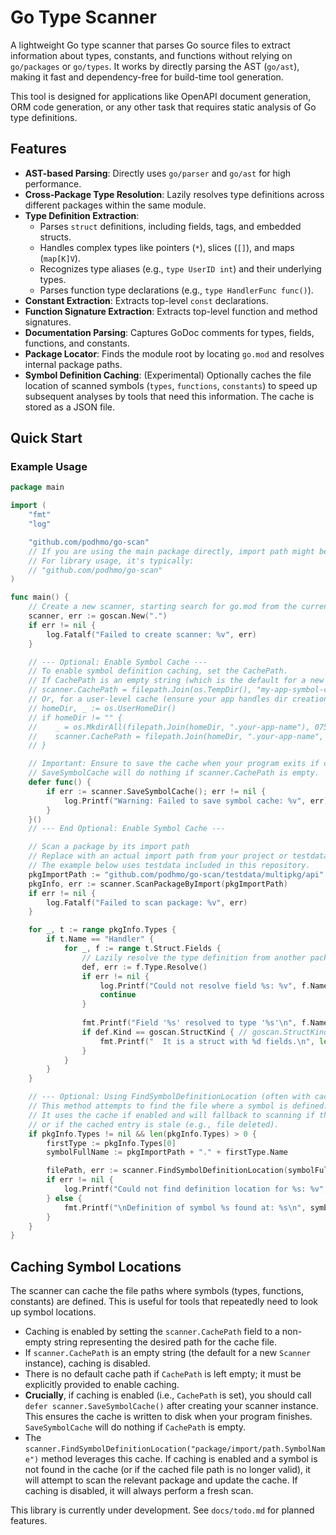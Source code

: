 # Go Type Scanner

A lightweight Go type scanner that parses Go source files to extract information about types, constants, and functions without relying on `go/packages` or `go/types`. It works by directly parsing the AST (`go/ast`), making it fast and dependency-free for build-time tool generation.

This tool is designed for applications like OpenAPI document generation, ORM code generation, or any other task that requires static analysis of Go type definitions.

## Features

- **AST-based Parsing**: Directly uses `go/parser` and `go/ast` for high performance.
- **Cross-Package Type Resolution**: Lazily resolves type definitions across different packages within the same module.
- **Type Definition Extraction**:
    - Parses `struct` definitions, including fields, tags, and embedded structs.
    - Handles complex types like pointers (`*`), slices (`[]`), and maps (`map[K]V`).
    - Recognizes type aliases (e.g., `type UserID int`) and their underlying types.
    - Parses function type declarations (e.g., `type HandlerFunc func()`).
- **Constant Extraction**: Extracts top-level `const` declarations.
- **Function Signature Extraction**: Extracts top-level function and method signatures.
- **Documentation Parsing**: Captures GoDoc comments for types, fields, functions, and constants.
- **Package Locator**: Finds the module root by locating `go.mod` and resolves internal package paths.
- **Symbol Definition Caching**: (Experimental) Optionally caches the file location of scanned symbols (`types`, `functions`, `constants`) to speed up subsequent analyses by tools that need this information. The cache is stored as a JSON file.

## Quick Start

### Example Usage

```go
package main

import (
	"fmt"
	"log"

	"github.com/podhmo/go-scan"
	// If you are using the main package directly, import path might be different
	// For library usage, it's typically:
	// "github.com/podhmo/go-scan"
)

func main() {
	// Create a new scanner, starting search for go.mod from the current directory
	scanner, err := goscan.New(".")
	if err != nil {
		log.Fatalf("Failed to create scanner: %v", err)
	}

	// --- Optional: Enable Symbol Cache ---
	// To enable symbol definition caching, set the CachePath.
	// If CachePath is an empty string (which is the default for a new Scanner), caching is disabled.
	// scanner.CachePath = filepath.Join(os.TempDir(), "my-app-symbol-cache.json") // Example
	// Or, for a user-level cache (ensure your app handles dir creation if needed by CachePath):
	// homeDir, _ := os.UserHomeDir()
	// if homeDir != "" {
	//    _ = os.MkdirAll(filepath.Join(homeDir, ".your-app-name"), 0750) // Ensure dir exists
	//    scanner.CachePath = filepath.Join(homeDir, ".your-app-name", "go-scan-symbols.json")
	// }

	// Important: Ensure to save the cache when your program exits if caching is enabled.
	// SaveSymbolCache will do nothing if scanner.CachePath is empty.
	defer func() {
		if err := scanner.SaveSymbolCache(); err != nil {
			log.Printf("Warning: Failed to save symbol cache: %v", err)
		}
	}()
	// --- End Optional: Enable Symbol Cache ---

	// Scan a package by its import path
	// Replace with an actual import path from your project or testdata.
	// The example below uses testdata included in this repository.
	pkgImportPath := "github.com/podhmo/go-scan/testdata/multipkg/api"
	pkgInfo, err := scanner.ScanPackageByImport(pkgImportPath)
	if err != nil {
		log.Fatalf("Failed to scan package: %v", err)
	}

	for _, t := range pkgInfo.Types {
		if t.Name == "Handler" {
			for _, f := range t.Struct.Fields {
				// Lazily resolve the type definition from another package
				def, err := f.Type.Resolve()
				if err != nil {
					log.Printf("Could not resolve field %s: %v", f.Name, err)
					continue
				}
				
				fmt.Printf("Field '%s' resolved to type '%s'\n", f.Name, def.Name)
				if def.Kind == goscan.StructKind { // goscan.StructKind is correct here as it's a re-exported constant
					fmt.Printf("  It is a struct with %d fields.\n", len(def.Struct.Fields))
				}
			}
		}
	}

	// --- Optional: Using FindSymbolDefinitionLocation (often with cache) ---
	// This method attempts to find the file where a symbol is defined.
	// It uses the cache if enabled and will fallback to scanning if the symbol isn't found in cache
	// or if the cached entry is stale (e.g., file deleted).
	if pkgInfo.Types != nil && len(pkgInfo.Types) > 0 {
		firstType := pkgInfo.Types[0]
		symbolFullName := pkgImportPath + "." + firstType.Name

		filePath, err := scanner.FindSymbolDefinitionLocation(symbolFullName)
		if err != nil {
			log.Printf("Could not find definition location for %s: %v", symbolFullName, err)
		} else {
			fmt.Printf("\nDefinition of symbol %s found at: %s\n", symbolFullName, filePath)
		}
	}
}
```

## Caching Symbol Locations

The scanner can cache the file paths where symbols (types, functions, constants) are defined. This is useful for tools that repeatedly need to look up symbol locations.

- Caching is enabled by setting the `scanner.CachePath` field to a non-empty string representing the desired path for the cache file.
- If `scanner.CachePath` is an empty string (the default for a new `Scanner` instance), caching is disabled.
- There is no default cache path if `CachePath` is left empty; it must be explicitly provided to enable caching.
- **Crucially**, if caching is enabled (i.e., `CachePath` is set), you should call `defer scanner.SaveSymbolCache()` after creating your scanner instance. This ensures the cache is written to disk when your program finishes. `SaveSymbolCache` will do nothing if `CachePath` is empty.
- The `scanner.FindSymbolDefinitionLocation("package/import/path.SymbolName")` method leverages this cache. If caching is enabled and a symbol is not found in the cache (or if the cached file path is no longer valid), it will attempt to scan the relevant package and update the cache. If caching is disabled, it will always perform a fresh scan.

This library is currently under development. See `docs/todo.md` for planned features.